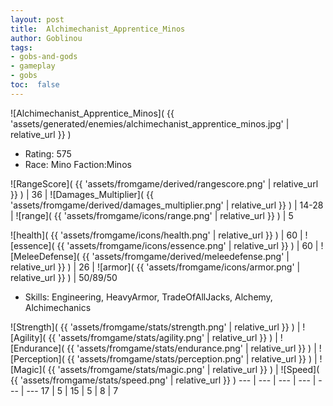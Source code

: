 ```yaml
---
layout: post
title:  Alchimechanist_Apprentice_Minos
author: Goblinou
tags:
- gobs-and-gods
- gameplay
- gobs
toc:  false
---
```


![Alchimechanist_Apprentice_Minos]( {{ 'assets/generated/enemies/alchimechanist_apprentice_minos.jpg' | relative_url }} )
- Rating: 575
- Race: Mino  Faction:Minos

![RangeScore]( {{ 'assets/fromgame/derived/rangescore.png' | relative_url }} ) | 36 | ![Damages_Multiplier]( {{ 'assets/fromgame/derived/damages_multiplier.png' | relative_url }} ) | 14-28 | ![range]( {{ 'assets/fromgame/icons/range.png' | relative_url }} ) | 5


![health]( {{ 'assets/fromgame/icons/health.png' | relative_url }} ) | 60 | ![essence]( {{ 'assets/fromgame/icons/essence.png' | relative_url }} ) | 60 | ![MeleeDefense]( {{ 'assets/fromgame/derived/meleedefense.png' | relative_url }} ) | 26 | ![armor]( {{ 'assets/fromgame/icons/armor.png' | relative_url }} ) | 50/89/50

* Skills: Engineering, HeavyArmor, TradeOfAllJacks, Alchemy, Alchimechanics

![Strength]( {{ 'assets/fromgame/stats/strength.png' | relative_url }} ) | ![Agility]( {{ 'assets/fromgame/stats/agility.png' | relative_url }} ) | ![Endurance]( {{ 'assets/fromgame/stats/endurance.png' | relative_url }} ) | ![Perception]( {{ 'assets/fromgame/stats/perception.png' | relative_url }} ) | ![Magic]( {{ 'assets/fromgame/stats/magic.png' | relative_url }} ) | ![Speed]( {{ 'assets/fromgame/stats/speed.png' | relative_url }} )
--- | --- | --- | --- | --- | ---
17 | 5 | 15 | 5 | 8 | 7
